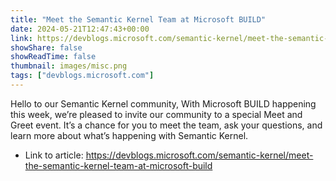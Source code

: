```yaml
---
title: "Meet the Semantic Kernel Team at Microsoft BUILD"
date: 2024-05-21T12:47:43+00:00
link: https://devblogs.microsoft.com/semantic-kernel/meet-the-semantic-kernel-team-at-microsoft-build
showShare: false
showReadTime: false
thumbnail: images/misc.png
tags: ["devblogs.microsoft.com"]
---
```

Hello to our Semantic Kernel community, With Microsoft BUILD happening this week, we’re pleased to invite our community to a special Meet and Greet event. It’s a chance for you to meet the team, ask your questions, and learn more about what’s happening with Semantic Kernel.

- Link to article: https://devblogs.microsoft.com/semantic-kernel/meet-the-semantic-kernel-team-at-microsoft-build